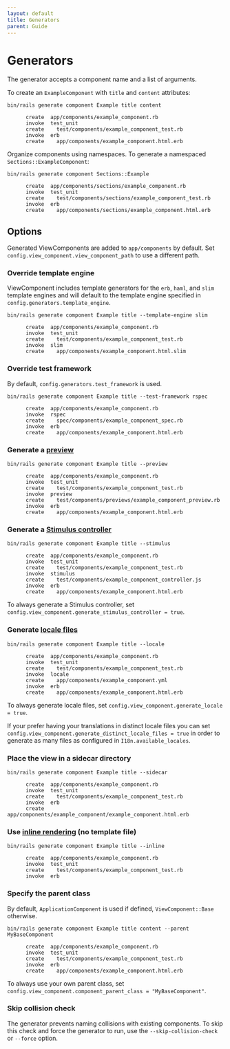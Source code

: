 ```yaml
---
layout: default
title: Generators
parent: Guide
---
```


# Generators

The generator accepts a component name and a list of arguments.

To create an `ExampleComponent` with `title` and `content` attributes:

```console
bin/rails generate component Example title content

      create  app/components/example_component.rb
      invoke  test_unit
      create    test/components/example_component_test.rb
      invoke  erb
      create    app/components/example_component.html.erb
```

Organize components using namespaces. To generate a namespaced `Sections::ExampleComponent`:

```console
bin/rails generate component Sections::Example

      create  app/components/sections/example_component.rb
      invoke  test_unit
      create    test/components/sections/example_component_test.rb
      invoke  erb
      create    app/components/sections/example_component.html.erb
```

## Options

Generated ViewComponents are added to `app/components` by default. Set `config.view_component.view_component_path` to use a different path.

### Override template engine

ViewComponent includes template generators for the `erb`, `haml`, and `slim` template engines and will default to the template engine specified in `config.generators.template_engine`.

```console
bin/rails generate component Example title --template-engine slim

      create  app/components/example_component.rb
      invoke  test_unit
      create    test/components/example_component_test.rb
      invoke  slim
      create    app/components/example_component.html.slim
```

### Override test framework

By default, `config.generators.test_framework` is used.

```console
bin/rails generate component Example title --test-framework rspec

      create  app/components/example_component.rb
      invoke  rspec
      create    spec/components/example_component_spec.rb
      invoke  erb
      create    app/components/example_component.html.erb
```

### Generate a [preview](/guide/previews.html)

```console
bin/rails generate component Example title --preview

      create  app/components/example_component.rb
      invoke  test_unit
      create    test/components/example_component_test.rb
      invoke  preview
      create    test/components/previews/example_component_preview.rb
      invoke  erb
      create    app/components/example_component.html.erb
```

### Generate a [Stimulus controller](/guide/javascript_and_css.html#stimulus)

```console
bin/rails generate component Example title --stimulus

      create  app/components/example_component.rb
      invoke  test_unit
      create    test/components/example_component_test.rb
      invoke  stimulus
      create    test/components/example_component_controller.js
      invoke  erb
      create    app/components/example_component.html.erb
```

To always generate a Stimulus controller, set `config.view_component.generate_stimulus_controller = true`.

### Generate [locale files](/guide/translations.html)

```console
bin/rails generate component Example title --locale

      create  app/components/example_component.rb
      invoke  test_unit
      create    test/components/example_component_test.rb
      invoke  locale
      create    app/components/example_component.yml
      invoke  erb
      create    app/components/example_component.html.erb
```

To always generate locale files, set `config.view_component.generate_locale = true`.

If your prefer having your translations in distinct locale files you can set `config.view_component.generate_distinct_locale_files = true` in order to generate as many files as configured in `I18n.available_locales`.

### Place the view in a sidecar directory

```console
bin/rails generate component Example title --sidecar

      create  app/components/example_component.rb
      invoke  test_unit
      create    test/components/example_component_test.rb
      invoke  erb
      create    app/components/example_component/example_component.html.erb
```

### Use [inline rendering](/guide/templates.html#inline) (no template file)

```console
bin/rails generate component Example title --inline

      create  app/components/example_component.rb
      invoke  test_unit
      create    test/components/example_component_test.rb
      invoke  erb
```

### Specify the parent class

By default, `ApplicationComponent` is used if defined, `ViewComponent::Base` otherwise.

```console
bin/rails generate component Example title content --parent MyBaseComponent

      create  app/components/example_component.rb
      invoke  test_unit
      create    test/components/example_component_test.rb
      invoke  erb
      create    app/components/example_component.html.erb
```

To always use your own parent class, set `config.view_component.component_parent_class = "MyBaseComponent"`.

### Skip collision check

The generator prevents naming collisions with existing components. To skip this check and force the generator to run, use the `--skip-collision-check` or `--force` option.
